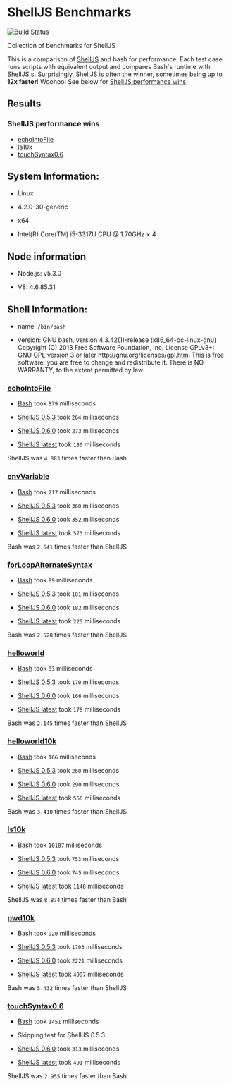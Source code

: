 # ShellJS Benchmarks

[![Build Status](https://travis-ci.org/shelljs/benchmarks.svg?branch=master)](https://travis-ci.org/shelljs/benchmarks)

Collection of benchmarks for ShellJS

This is a comparison of [ShellJS]() and bash for performance. Each test case
runs scripts with equivalent output and compares Bash's runtime with ShellJS's.
Surprisingly, ShellJS is often the winner, sometimes being up to **12x faster**!
Woohoo! See below for [ShellJS performance wins](#shelljs-performance-wins).

## Results

### ShellJS performance wins

 - [echoIntoFile](test/echoIntoFile)
 - [ls10k](test/ls10k)
 - [touchSyntax0.6](test/touchSyntax0.6)

## System Information:

 - Linux

 - 4.2.0-30-generic

 - x64

 - Intel(R) Core(TM) i5-3317U CPU @ 1.70GHz × 4

## Node information

 - Node.js: v5.3.0

 - V8: 4.6.85.31



## Shell Information:

 - name: `/bin/bash`

 - version: GNU bash, version 4.3.42(1)-release (x86_64-pc-linux-gnu)
Copyright (C) 2013 Free Software Foundation, Inc.
License GPLv3+: GNU GPL version 3 or later <http://gnu.org/licenses/gpl.html>
This is free software; you are free to change and redistribute it.
There is NO WARRANTY, to the extent permitted by law.


### [echoIntoFile](test/echoIntoFile)

 - [Bash](test/echoIntoFile/echoIntoFile.sh) took `879` milliseconds

 - [ShellJS 0.5.3](test/echoIntoFile/echoIntoFile.js) took `264` milliseconds

 - [ShellJS 0.6.0](test/echoIntoFile/echoIntoFile.js) took `273` milliseconds

 - [ShellJS latest](test/echoIntoFile/echoIntoFile.js) took `180` milliseconds

ShellJS was `4.883` times faster than Bash

### [envVariable](test/envVariable)

 - [Bash](test/envVariable/envVar.sh) took `217` milliseconds

 - [ShellJS 0.5.3](test/envVariable/envVar.js) took `360` milliseconds

 - [ShellJS 0.6.0](test/envVariable/envVar.js) took `352` milliseconds

 - [ShellJS latest](test/envVariable/envVar.js) took `573` milliseconds

Bash was `2.641` times faster than ShellJS

### [forLoopAlternateSyntax](test/forLoopAlternateSyntax)

 - [Bash](test/forLoopAlternateSyntax/helloworld10k.sh) took `89` milliseconds

 - [ShellJS 0.5.3](test/forLoopAlternateSyntax/helloworld10k.js) took `181` milliseconds

 - [ShellJS 0.6.0](test/forLoopAlternateSyntax/helloworld10k.js) took `182` milliseconds

 - [ShellJS latest](test/forLoopAlternateSyntax/helloworld10k.js) took `225` milliseconds

Bash was `2.528` times faster than ShellJS

### [helloworld](test/helloworld)

 - [Bash](test/helloworld/helloworld.sh) took `83` milliseconds

 - [ShellJS 0.5.3](test/helloworld/helloworld.js) took `170` milliseconds

 - [ShellJS 0.6.0](test/helloworld/helloworld.js) took `166` milliseconds

 - [ShellJS latest](test/helloworld/helloworld.js) took `178` milliseconds

Bash was `2.145` times faster than ShellJS

### [helloworld10k](test/helloworld10k)

 - [Bash](test/helloworld10k/helloworld10k.sh) took `166` milliseconds

 - [ShellJS 0.5.3](test/helloworld10k/helloworld10k.js) took `260` milliseconds

 - [ShellJS 0.6.0](test/helloworld10k/helloworld10k.js) took `290` milliseconds

 - [ShellJS latest](test/helloworld10k/helloworld10k.js) took `566` milliseconds

Bash was `3.410` times faster than ShellJS

### [ls10k](test/ls10k)

 - [Bash](test/ls10k/ls10k.sh) took `10187` milliseconds

 - [ShellJS 0.5.3](test/ls10k/ls10k.js) took `753` milliseconds

 - [ShellJS 0.6.0](test/ls10k/ls10k.js) took `745` milliseconds

 - [ShellJS latest](test/ls10k/ls10k.js) took `1148` milliseconds

ShellJS was `8.874` times faster than Bash

### [pwd10k](test/pwd10k)

 - [Bash](test/pwd10k/path10k.sh) took `920` milliseconds

 - [ShellJS 0.5.3](test/pwd10k/path10k.js) took `1703` milliseconds

 - [ShellJS 0.6.0](test/pwd10k/path10k.js) took `2221` milliseconds

 - [ShellJS latest](test/pwd10k/path10k.js) took `4997` milliseconds

Bash was `5.432` times faster than ShellJS

### [touchSyntax0.6](test/touchSyntax0.6)

 - [Bash](test/touchSyntax0.6/touchrm10k.sh) took `1451` milliseconds

 - Skipping test for ShellJS 0.5.3

 - [ShellJS 0.6.0](test/touchSyntax0.6/touchrm10k.js) took `313` milliseconds

 - [ShellJS latest](test/touchSyntax0.6/touchrm10k.js) took `491` milliseconds

ShellJS was `2.955` times faster than Bash